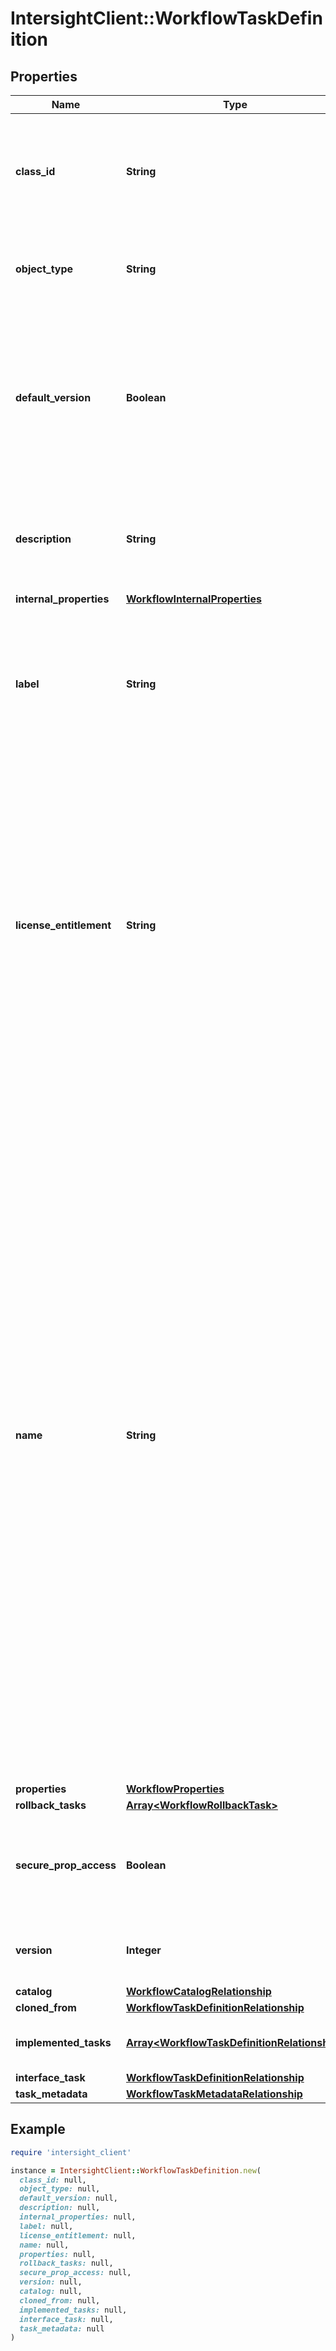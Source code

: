 # IntersightClient::WorkflowTaskDefinition

## Properties

| Name | Type | Description | Notes |
| ---- | ---- | ----------- | ----- |
| **class_id** | **String** | The fully-qualified name of the instantiated, concrete type. This property is used as a discriminator to identify the type of the payload when marshaling and unmarshaling data. | [default to &#39;workflow.TaskDefinition&#39;] |
| **object_type** | **String** | The fully-qualified name of the instantiated, concrete type. The value should be the same as the &#39;ClassId&#39; property. | [default to &#39;workflow.TaskDefinition&#39;] |
| **default_version** | **Boolean** | When true this will be the task version that is used when a specific task definition version is not specified. The very first task definition created with a name will be set as the default version, after that user can explicitly set any version of the task definition as the default version. | [optional] |
| **description** | **String** | A user friendly description about task on what operations are done as part of the task execution and any other specific information about task input and output. | [optional] |
| **internal_properties** | [**WorkflowInternalProperties**](WorkflowInternalProperties.md) |  | [optional] |
| **label** | **String** | A user friendly short name to identify the task definition. Label can only contain letters (a-z, A-Z), numbers (0-9), hyphen (-), period (.), colon (:), space ( ), single quote (&#39;), forward slash (/), or an underscore (_) and must be at least 2 characters. | [optional] |
| **license_entitlement** | **String** | License entitlement required to run this task. It is determined by license requirement of features. * &#x60;Base&#x60; - Base as a License type. It is default license type. * &#x60;Essential&#x60; - Essential as a License type. * &#x60;Standard&#x60; - Standard as a License type. * &#x60;Advantage&#x60; - Advantage as a License type. * &#x60;Premier&#x60; - Premier as a License type. * &#x60;IWO-Essential&#x60; - IWO-Essential as a License type. * &#x60;IWO-Advantage&#x60; - IWO-Advantage as a License type. * &#x60;IWO-Premier&#x60; - IWO-Premier as a License type. | [optional][readonly][default to &#39;Base&#39;] |
| **name** | **String** | The name of the task definition. The name should follow this convention &lt;Verb or Action&gt;&lt;Category&gt;&lt;Vendor&gt;&lt;Product&gt;&lt;Noun or object&gt; Verb or Action is a required portion of the name and this must be part of the pre-approved verb list. Category is an optional field and this will refer to the broad category of the task referring to the type of resource or endpoint. If there is no specific category then use \&quot;Generic\&quot; if required. Vendor is an optional field and this will refer to the specific vendor this task applies to. If the task is generic and not tied to a vendor, then do not specify anything. Product is an optional field, this will contain the vendor product and model when desired. Noun or object is a required field and  this will contain the noun or object on which the action is being performed. Name can only contain letters (a-z, A-Z), numbers (0-9), hyphen (-), period (.), colon (:), or an underscore (_). Examples SendEmail  - This is a task in Generic category for sending email. NewStorageVolume - This is a vendor agnostic task under Storage device category for creating a new volume. | [optional] |
| **properties** | [**WorkflowProperties**](WorkflowProperties.md) |  | [optional] |
| **rollback_tasks** | [**Array&lt;WorkflowRollbackTask&gt;**](WorkflowRollbackTask.md) |  | [optional] |
| **secure_prop_access** | **Boolean** | If set to true, the task requires access to secure properties and uses an encryption token associated with a workflow moid to encrypt or decrypt the secure properties. | [optional] |
| **version** | **Integer** | The version of the task definition so we can support multiple versions of a task definition. | [optional][default to 1] |
| **catalog** | [**WorkflowCatalogRelationship**](WorkflowCatalogRelationship.md) |  | [optional] |
| **cloned_from** | [**WorkflowTaskDefinitionRelationship**](WorkflowTaskDefinitionRelationship.md) |  | [optional] |
| **implemented_tasks** | [**Array&lt;WorkflowTaskDefinitionRelationship&gt;**](WorkflowTaskDefinitionRelationship.md) | An array of relationships to workflowTaskDefinition resources. | [optional] |
| **interface_task** | [**WorkflowTaskDefinitionRelationship**](WorkflowTaskDefinitionRelationship.md) |  | [optional] |
| **task_metadata** | [**WorkflowTaskMetadataRelationship**](WorkflowTaskMetadataRelationship.md) |  | [optional] |

## Example

```ruby
require 'intersight_client'

instance = IntersightClient::WorkflowTaskDefinition.new(
  class_id: null,
  object_type: null,
  default_version: null,
  description: null,
  internal_properties: null,
  label: null,
  license_entitlement: null,
  name: null,
  properties: null,
  rollback_tasks: null,
  secure_prop_access: null,
  version: null,
  catalog: null,
  cloned_from: null,
  implemented_tasks: null,
  interface_task: null,
  task_metadata: null
)
```

